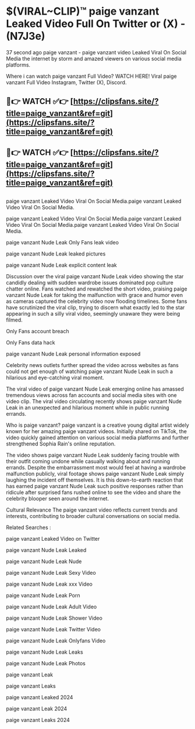 # $(VIRAL~CLIP)™ paige vanzant Leaked Video Full On Twitter or (X) -(N7J3e)
37 second ago paige vanzant - paige vanzant video Leaked Viral On Social Media the internet by storm and amazed viewers on various social media platforms.

Where i can watch paige vanzant Full Video? WATCH HERE! Viral paige vanzant Full Video Instagram, Twitter (X), Discord.

## 🔴👉 WATCH ✅👉 [https://clipsfans.site/?title=paige_vanzant&ref=git](https://clipsfans.site/?title=paige_vanzant&ref=git)
## 🔴👉 WATCH ✅👉 [https://clipsfans.site/?title=paige_vanzant&ref=git](https://clipsfans.site/?title=paige_vanzant&ref=git)
##
paige vanzant Leaked Video Viral On Social Media.paige vanzant Leaked Video Viral On Social Media.

paige vanzant Leaked Video Viral On Social Media.paige vanzant Leaked Video Viral On Social Media.paige vanzant Leaked Video Viral On Social Media.

paige vanzant Nude Leak Only Fans leak video

paige vanzant Nude Leak leaked pictures

paige vanzant Nude Leak explicit content leak

Discussion over the viral paige vanzant Nude Leak video showing the star candidly dealing with sudden wardrobe issues dominated pop culture chatter online. Fans watched and rewatched the short video, praising paige vanzant Nude Leak for taking the malfunction with grace and humor even as cameras captured the celebrity video now flooding timelines. Some fans have scrutinized the viral clip, trying to discern what exactly led to the star appearing in such a silly viral video, seemingly unaware they were being filmed.


Only Fans account breach

Only Fans data hack

paige vanzant Nude Leak personal information exposed

Celebrity news outlets further spread the video across websites as fans could not get enough of watching paige vanzant Nude Leak in such a hilarious and eye-catching viral moment.


The viral video of paige vanzant Nude Leak emerging online has amassed tremendous views across fan accounts and social media sites with one video clip. The viral video circulating recently shows paige vanzant Nude Leak in an unexpected and hilarious moment while in public running errands.


Who is paige vanzant? paige vanzant is a creative young digital artist widely known for her amazing paige vanzant videos. Initially shared on TikTok, the video quickly gained attention on various social media platforms and further strengthened Sophia Rain's online reputation.

The video shows paige vanzant Nude Leak suddenly facing trouble with their outfit coming undone while casually walking about and running errands. Despite the embarrassment most would feel at having a wardrobe malfunction publicly, viral footage shows paige vanzant Nude Leak simply laughing the incident off themselves. It is this down-to-earth reaction that has earned paige vanzant Nude Leak such positive responses rather than ridicule after surprised fans rushed online to see the video and share the celebrity blooper seen around the internet.

Cultural Relevance The paige vanzant video reflects current trends and interests, contributing to broader cultural conversations on social media.

Related Searches :

paige vanzant Leaked Video on Twitter

paige vanzant Nude Leak Leaked

paige vanzant Nude Leak Nude

paige vanzant Nude Leak Sexy Video

paige vanzant Nude Leak xxx Video

paige vanzant Nude Leak Porn

paige vanzant Nude Leak Adult Video

paige vanzant Nude Leak Shower Video

paige vanzant Nude Leak Twitter Video

paige vanzant Nude Leak Onlyfans Video

paige vanzant Nude Leak Leaks

paige vanzant Nude Leak Photos

paige vanzant Leak

paige vanzant Leaks

paige vanzant Leaked 2024

paige vanzant Leak 2024

paige vanzant Leaks 2024

